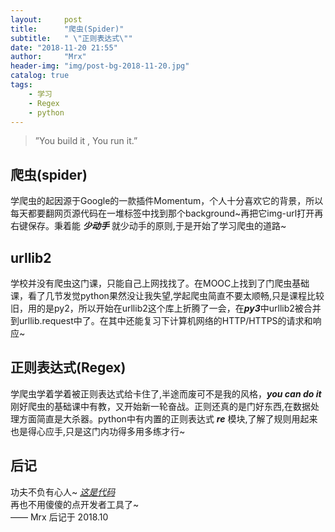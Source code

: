 ```yaml
---
layout:     post
title:      "爬虫(Spider)"
subtitle:   " \"正则表达式\""
date: "2018-11-20 21:55"
author:     "Mrx"
header-img: "img/post-bg-2018-11-20.jpg"
catalog: true
tags:
    - 学习
    - Regex
    - python
---
```


> ”You build it , You run it.”

## 爬虫(spider)
学爬虫的起因源于Google的一款插件Momentum，个人十分喜欢它的背景，所以每天都要翻网页源代码在一堆标签中找到那个background~再把它img-url打开再右键保存。秉着能 ***少动手*** 就少动手的原则,于是开始了学习爬虫的道路~


## urllib2
学校并没有爬虫这门课，只能自己上网找找了。在MOOC上找到了门爬虫基础课，看了几节发觉python果然没让我失望,学起爬虫简直不要太顺畅,只是课程比较旧，用的是py2，所以开始在urllib2这个库上折腾了一会，在***py3***中urllib2被合并到urllib.request中了。在其中还能复习下计算机网络的HTTP/HTTPS的请求和响应~



## 正则表达式(Regex)
学爬虫学着学着被正则表达式给卡住了,半途而废可不是我的风格，***you can do it*** 刚好爬虫的基础课中有教，又开始新一轮奋战。正则还真的是门好东西,在数据处理方面简直是大杀器。python中有内置的正则表达式 ***re*** 模块,了解了规则用起来也是得心应手,只是这门内功得多用多练才行~



## 后记
功夫不负有心人~ *[这是代码](https://github.com/XuQiY/homework/blob/master/python/%E7%88%AC%E8%99%AB/%E8%87%AA%E5%8A%A8%E7%88%ACmomentum%E5%A3%81%E7%BA%B8.py)*<br/> 再也不用傻傻的点开发者工具了~ <br/>
—— Mrx 后记于 2018.10
